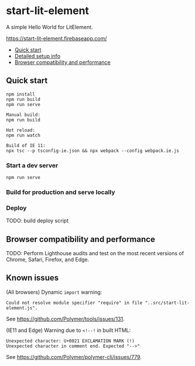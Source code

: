 # start-lit-element

A simple Hello World for LitElement.

https://start-lit-element.firebaseapp.com/

* [Quick start](#quick-start)
* [Detailed setup info](#detailed-setup-info)
* [Browser compatibility and performance](#browser-compatibility-and-performance)

## Quick start

```
npm install
npm run build
npm run serve

Manual build:
npm run build

Hot reload:
npm run watch

Build of IE 11:
npx tsc --p tsconfig-ie.json && npx webpack --config webpack.ie.js

```

### Start a dev server

```
npm run serve
```

### Build for production and serve locally

### Deploy

TODO: build deploy script

## Browser compatibility and performance

TODO: Perform Lighthouse audits and test on the most recent versions of Chrome, Safari, Firefox, and Edge.

## Known issues

(All browsers) Dynamic `import` warning:

```
Could not resolve module specifier "require" in file "..src/start-lit-element.js".
```

See https://github.com/Polymer/tools/issues/131.

(IE11 and Edge) Warning due to `<!--!` in built HTML:

```
Unexpected character: U+0021 EXCLAMATION MARK (!)
Unexpected character in comment end. Expected "-->"
```

See https://github.com/Polymer/polymer-cli/issues/779.
